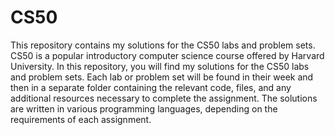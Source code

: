 # CS50
This repository contains my solutions for the CS50 labs and problem sets. CS50 is a popular introductory computer science course offered by Harvard University. In this repository, you will find my solutions for the CS50 labs and problem sets. Each lab or problem set will be found in their week and then in a separate folder containing the relevant code, files, and any additional resources necessary to complete the assignment. The solutions are written in various programming languages, depending on the requirements of each assignment.
